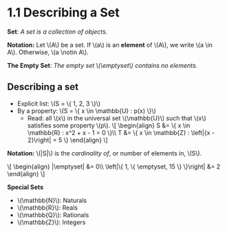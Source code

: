# 1.1 Describing a Set
<div class="def">

**Set**: *A set is a collection of objects.*
</div>

**Notation:** Let \\(A\\) be a set. If \\(a\\) is an __element__ of \\(A\\), we write \\(a \in A\\). Otherwise, \\(a \notin A\\).

<div class="def">

**The Empty Set**: *The empty set \\(\emptyset\\) contains no elements.*
</div>

## Describing a set
* Explicit list: \\(S = \\{ 1, 2, 3 \\}\\)
* By a property: \\(S = \\{ x \in \mathbb{U} : p(x) \\}\\)
  * Read: all \\(x\\) in the universal set \\(\mathbb{U}\\) such that \\(x\\) satisfies some property \\(p\\).
\\[
    \\begin{align}
        S &= \\{ x \in \mathbb{R} : x^2 + x - 1 = 0 \\}\\\\
        T &= \\{ x \in \mathbb{Z} : \left|{x - 2}\right| = 5 \\}
    \\end{align}
\\]

**Notation:** \\(|S|\\) is the *cardinality of*, or number of elements in, \\(S\\).

\\[
    \\begin{align}
        |\emptyset| &= 0\\\\
        \left|\\{ 1, \\{ \emptyset, 15 \\} \\}\right| &= 2
    \\end{align}
\\]

**Special Sets**
* \\(\mathbb{N}\\): Naturals
* \\(\mathbb{R}\\): Reals
* \\(\mathbb{Q}\\): Rationals
* \\(\mathbb{Z}\\): Integers
